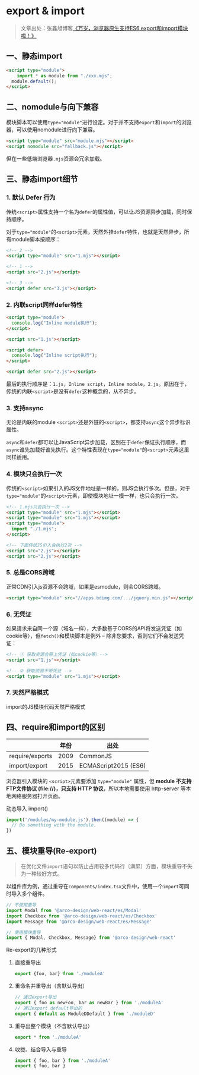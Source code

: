 # export & import

>  文章出处：张鑫旭博客[《万岁，浏览器原生支持ES6 export和import模块啦！》](https://www.zhangxinxu.com/wordpress/2018/08/browser-native-es6-export-import-module/)



## 一、静态import

```html	
<script type="module">
	import * as module from "./xxx.mjs";
  module.default();
</script>
```



## 二、nomodule与向下兼容

模块脚本可以使用`type="module"`进行设定。对于并不支持`export`和`import`的浏览器，可以使用nomodule进行向下兼容。

```html
<script type="module" src="module.mjs"></script>
<script nomodule src="fallback.js"></script>
```

但在一些低端浏览器`.mjs`资源会冗余加载。



## 三、静态import细节

### 1. 默认 Defer 行为

传统`<script>`属性支持一个名为`defer`的属性值，可以让JS资源异步加载，同时保持顺序。

对于`type="module"`的`<script>`元素，天然外挂`defer`特性，也就是天然异步，所有module脚本按顺序：

```html
<!-- 2 -->
<script type="module" src="1.mjs"></script>

<!-- 1 -->
<script src="2.js"></script>

<!-- 3 -->
<script defer src="3.js"></script>
```



### 2. 内联script同样defer特性

```html
<script type="module">
  console.log("Inline module执行");
</script>

<script src="1.js"></script>

<script defer>
  console.log("Inline script执行");
</script>

<script defer src="2.js"></script>
```

最后的执行顺序是：`1.js`，`Inline script`，`Inline module`，`2.js`。原因在于，传统的内联`<script>`是没有`defer`这种概念的，从不异步。



### 3. 支持async

无论是内联的module `<script>`还是外链的`<script>`，都支持`async`这个异步标识属性。

`async`和`defer`都可以让JavaScript异步加载，区别在于`defer`保证执行顺序，而`async`谁先加载好谁先执行。这个特性表现在`type="module"`的`<script>`元素这里同样适用。



### 4. 模块只会执行一次

传统的`<script>`如果引入的JS文件地址是一样的，则JS会执行多次。但是，对于`type="module"`的`<script>`元素，即使模块地址一模一样，也只会执行一次。

```html
<!-- 1.mjs只会执行一次 -->
<script type="module" src="1.mjs"></script>
<script type="module" src="1.mjs"></script>
<script type="module">
  import "./1.mjs";
</script>

<!-- 下面传统JS引入会执行2次 -->
<script src="2.js"></script>
<script src="2.js"></script>
```



### 5. 总是CORS跨域

正常CDN引入js资源不会跨域，如果是esmodule，则会CORS跨域。

```html
<script type="module" src="//apps.bdimg.com/.../jquery.min.js"></script>
```



### 6. 无凭证

如果请求来自同一个源（域名一样），大多数基于CORS的API将发送凭证（如cookie等），但`fetch()`和模块脚本是例外 – 除非您要求，否则它们不会发送凭证：

```html
<!-- ① 获取资源会带上凭证（如cookie等）-->
<script src="1.js"></script>

<!-- ② 获取资源不带凭证 -->
<script type="module" src="1.mjs"></script>
```



### 7. 天然严格模式

import的JS模块代码天然严格模式



## 四、require和import的区别



|                 | 年份 | 出处                 |
| --------------- | ---- | -------------------- |
| require/exports | 2009 | CommonJS             |
| import/export   | 2015 | ECMAScript2015 (ES6) |

浏览器引入模块的 `<script>`元素要添加 `type="module"` 属性，但 **module 不支持 FTP文件协议 (file://)，只支持 HTTP 协议**，所以本地需要使用 http-server 等本地网络服务器打开页面。



动态导入 import()

```js
import('/modules/my-module.js').then((module) => {
  // Do something with the module.
})
```





## 五、模块重导(Re-export)

> 在优化文件`import`语句以防止占用较多代码行（满屏）方面，模块重导不失为一种较好方式。

以组件库为例，通过重导在`components/index.tsx`文件中，使用一个`import`可同时导入多个组件。

```ts
// 不使用重导
import Modal from '@arco-design/web-react/es/Modal'
import Checkbox from '@arco-design/web-react/es/Checkbox'
import Message from '@arco-design/web-react/es/Message'

// 使用模块重导
import { Modal, Checkbox, Message} from '@arco-design/web-react'
```

Re-export的几种形式

1. 直接重导出
   ```ts
   export {foo, bar} from './moduleA'
   ```

2. 重命名并重导出（含默认导出）
   ```ts
   // 通过export导出
   export { foo as newFoo, bar as newBar } from './moduleA'
   // 通过export default导出的
   export { default as ModuleDDefault } from './moduleD'
   ```

3. 重导出整个模块（不含默认导出）
   ```ts
   export * from './moduleA'
   ```

4. 收拢、结合导入与重导
   ```ts
   import { foo, bar } from './moduleA'
   export { foo, bar }
   ```

   



